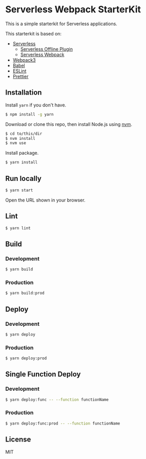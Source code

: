 # Serverless Webpack StarterKit

This is a simple starterkit for Serverless applications.

This starterkit is based on:

* [Serverless](https://serverless.com/ "Serverless - The Serverless Application Framework powered by AWS Lambda and API Gateway")
    * [Serverless Offline Plugin](https://github.com/dherault/serverless-offline "Serverless Offline Plugin")
    * [Serverless Webpack](https://github.com/elastic-coders/serverless-webpack "elastic-coders/serverless-webpack: Serverless plugin to bundle your lambdas with Webpack")
* [Webpack3](https://webpack.js.org/ "webpack")
* [Babel](https://babeljs.io/ "Babel · The compiler for writing next generation JavaScript")
* [ESLint](https://eslint.org/ "ESLint - Pluggable JavaScript linter")
* [Prettier](https://prettier.io/ "Prettier · Opinionated Code Formatter")

## Installation

Install `yarn` if you don't have.

```bash
$ npm install -g yarn
```

Download or clone this repo, then install Node.js using [nvm](https://github.com/creationix/nvm "creationix/nvm: Node Version Manager - Simple bash script to manage multiple active node.js versions").

```bash
$ cd to/this/dir
$ nvm install
$ nvm use
```

Install package.

```bash
$ yarn install
```

## Run locally

```bash
$ yarn start
```

Open the URL shown in your browser.

## Lint

```bash
$ yarn lint
```

## Build

### Development

```bash
$ yarn build
```

### Production

```bash
$ yarn build:prod
```

## Deploy

### Development

```bash
$ yarn deploy
```

### Production

```bash
$ yarn deploy:prod
```

## Single Function Deploy

### Development

```bash
$ yarn deploy:func -- --function functionName
```

### Production

```bash
$ yarn deploy:func:prod -- --function functionName
```

## License

MIT